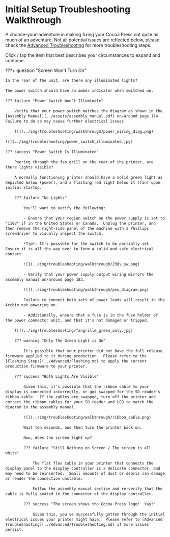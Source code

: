 # Initial Setup Troubleshooting Walkthrough

A choose-your-adventure in making fixing your Cocoa Press not quite as much of an adventure.  Not all potential issues are reflected below, please check the [Advanced Troubleshooting](../Advanced/Troubleshooting.md) for more troubleshooting steps.

Click / tap the item that best describes your circumstances to expand and continue.

???+ question "Screen Won't Turn On"

    In the rear of the unit, are there any illuminated lights?

    The power switch should have an amber indicator when switched on.

    ??? failure "Power Switch Won't Illuminate"

        Verify that your power switch matches the diagram as shown in the [Assembly Manual](../assets/assembly_manual.pdf) on/around page 174.  Failure to do so may cause further electrical issues.

        ![](../img/troubleshooting/walkthrough/power_wiring_diag.png)

    ![](../img/troubleshooting/power_switch_illuminated.jpg)

    ??? success "Power Switch Is Illuminated"

        Peering through the fan grill on the rear of the printer, are there lights visible?  

        A normally functioning printer should have a solid green light as depicted below (power), and a flashing red light below it (fan) upon initial startup.

        ??? failure "No Lights"

            You'll want to verify the following:

            - Ensure that your region switch on the power supply is set to "110V" if in the United States or Canada.  Unplug the printer, and then remove the right-side panel of the machine with a Phillips screwdriver to visually inspect the switch.

            *Tip*: It's possible for the switch to be partially set.  Ensure it is all the way over to form a solid and safe electrical contact.

            ![](../img/troubleshooting/walkthrough/230v_sw.png)

            - Verify that your power supply output wiring mirrors the assembly manual on/around page 183.

            ![](../img/troubleshooting/walkthrough/psu_diagram.png)

            Failure to connect both sets of power leads will result in the Archim not powering on.

            - Additionally, ensure that a fuse is in the fuse holder of the power connector unit, and that it's not damaged or tripped.

        ![](../img/troubleshooting/fangrille_green_only.jpg)

        ??? warning "Only The Green Light is On"
        
            It's possible that your printer did not have the full release firmware applied to it during production.  Please refer to the [Flashing Steps](../Advanced/Flashing.md) to apply the current production firmware to your printer.

        ??? success "Both Lights Are Visible"

            Given this, it's possible that the ribbon cable to your display is connected incorrectly, or got swapped for the SD reader's ribbon cable.  If the cables are swapped, turn off the printer and correct the ribbon cables for your SD reader and LCD to match the diagram in the assembly manual.

            ![](../img/troubleshooting/walkthrough/ribbon_cable.png)
            
            Wait ten seconds, and then turn the printer back on.  
            
            Now, does the screen light up?

            ??? failure "Still Nothing on Screen / The screen is all white"

                The flat flex cable in your printer that connects the display panel to the display controller is a delicate connector, and may need to be reinserted.  Small amounts of dust or debris can damage or render the connection unstable.
                
                Follow the assembly manual section and re-verify that the cable is fully seated in the connector of the display controller.

            ??? success "The screen shows the Cocoa Press logo!  Yay!"

                Given this, you've successfully gotten through the initial electrical issues your printer might have.  Please refer to [Advanced Troubleshooting](../Advanced/Troubleshooting.md) if more issues persist.

